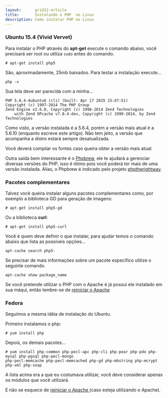 ```yaml
---
layout:      grid12-article
title:       Instalando o PHP  no Linux
description: Como instalar PHP no Linux
---
```



### Ubuntu 15.4 (Vivid Vervet)

Para instalar o PHP através do __apt-get__ execute o comando abaixo, você precisará ser root ou utiliza `sudo` antes do 
comando.
    
    # apt-get install php5

São, aproximadamente, 25mb baixados. Para testar a instalação execute...

    php -v

Sua tela deve ser parecida com a minha...

    PHP 5.6.4-4ubuntu6 (cli) (built: Apr 17 2015 15:47:51) 
    Copyright (c) 1997-2014 The PHP Group
    Zend Engine v2.6.0, Copyright (c) 1998-2014 Zend Technologies
        with Zend OPcache v7.0.4-dev, Copyright (c) 1999-2014, by Zend Technologies


Como visto, a versão instalada é a 5.6.4, porém a versão mais atual é a 5.6.10 (enquanto escreve este artigo). Não tem
jeito, a versão que acompanha a distro estará sempre desatualizada.

Você deverá compilar os fontes caso queira obter a versão mais atual.

Outra saída bem interessante é o [Phpbrew](http://phpbrew.github.io/phpbrew/), ele te ajudará a gerenciar diversas
versões do PHP, isso é ótimo pois você poderá ter mais de uma versão instalada. Alias, o Phpbrew é indicado pelo projeto
[phptherightway](http://br.phptherightway.com/#instalacao_no_mac).



### Pacotes complementares

Talvez você queira instalar alguns pacotes complementares como, por exemplo a biblioteca GD para geração de imagens:

    # apt-get install php5-gd

Ou a biblioteca __curl__:

    # apt-get install php5-curl


Você é quem deve definir o que instalar, para ajudar temos o comando abaixo que lista as possíveis opções...

    apt-cache search php5-

Se precisar de mais informações sobre um pacote específico utilize o seguinte comando. 

    apt-cache show package_name
    
Se você pretende utilizar o PHP com o Apache é já possui ele instalado em sua máqui, então lembre-se de 
[reiniciar o Apache](/linux/reiniciar-servidor-apache)




### Fedora


Seguimos a mesma idéia de instalação do Ubuntu.

Primeiro instalamos o php:
    
    # yum install php

Depois, os demais pacotes...

    # yum install php-common php-pecl-apc php-cli php-pear php-pdo php-mysql php-pgsql php-pecl-mongo
	php-pecl-memcache php-pecl-memcached php-gd php-mbstring php-mcrypt php-xml php-soap


A lista acima era a que eu costumava utilizar, você deve considerar apenas os módulos que você utilizará.

E não se esquece de [reiniciar o Apache ](/linux/reiniciar-servidor-apache) (caso esteja utilizando o Apache).
